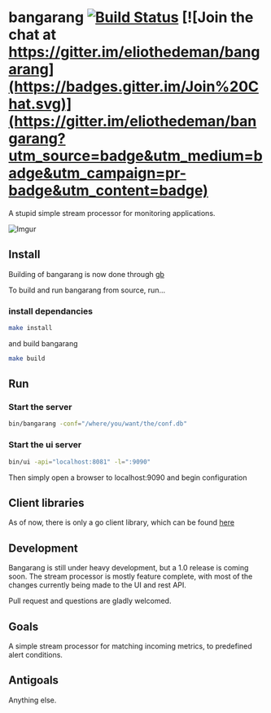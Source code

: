 # bangarang [![Build Status](https://travis-ci.org/eliothedeman/bangarang.svg?branch=master)](https://travis-ci.org/eliothedeman/bangarang) [![Join the chat at https://gitter.im/eliothedeman/bangarang](https://badges.gitter.im/Join%20Chat.svg)](https://gitter.im/eliothedeman/bangarang?utm_source=badge&utm_medium=badge&utm_campaign=pr-badge&utm_content=badge)
A stupid simple stream processor for monitoring applications. 

![Imgur](http://i.imgur.com/oUQ4RDC.png)

## Install
Building of bangarang is now done through [gb](https://getgb.io)

To build and run bangarang from source, run...

### install dependancies
```bash
make install
```

and build bangarang
```bash
make build
```

## Run

### Start the server
```bash
bin/bangarang -conf="/where/you/want/the/conf.db"
```

### Start the ui server
```bash
bin/ui -api="localhost:8081" -l=":9090"
```
Then simply open a browser to localhost:9090 and begin configuration


## Client libraries
As of now, there is only a go client library, which can be found [here](https://github.com/eliothedeman/go-bangarang)

## Development
Bangarang is still under heavy development, but a 1.0 release is coming soon. The stream processor is mostly feature complete, with most of the changes currently being made to the UI and rest API.

Pull request and questions are gladly welcomed.

## Goals
A simple stream processor for matching incoming metrics, to predefined alert conditions.

## Antigoals
Anything else.
